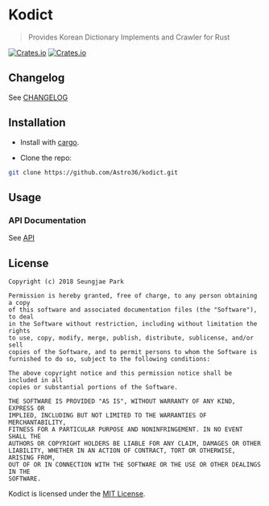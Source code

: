 # Kodict

> Provides Korean Dictionary Implements and Crawler for Rust

[![Crates.io](https://img.shields.io/crates/v/kodict.svg?style=for-the-badge)](https://crates.io/crates/kodict) [![Crates.io](https://img.shields.io/crates/d/kodict.svg?style=for-the-badge)](https://crates.io/crates/kodict)

## Changelog

See [CHANGELOG](./CHANGELOG.md)

## Installation

- Install with [cargo](https://crates.io/crates/kodict).

- Clone the repo:

```bash
git clone https://github.com/Astro36/kodict.git
```

## Usage

### API Documentation

See [API](https://docs.rs/kodict)

## License

```text
Copyright (c) 2018 Seungjae Park

Permission is hereby granted, free of charge, to any person obtaining a copy
of this software and associated documentation files (the "Software"), to deal
in the Software without restriction, including without limitation the rights
to use, copy, modify, merge, publish, distribute, sublicense, and/or sell
copies of the Software, and to permit persons to whom the Software is
furnished to do so, subject to the following conditions:

The above copyright notice and this permission notice shall be included in all
copies or substantial portions of the Software.

THE SOFTWARE IS PROVIDED "AS IS", WITHOUT WARRANTY OF ANY KIND, EXPRESS OR
IMPLIED, INCLUDING BUT NOT LIMITED TO THE WARRANTIES OF MERCHANTABILITY,
FITNESS FOR A PARTICULAR PURPOSE AND NONINFRINGEMENT. IN NO EVENT SHALL THE
AUTHORS OR COPYRIGHT HOLDERS BE LIABLE FOR ANY CLAIM, DAMAGES OR OTHER
LIABILITY, WHETHER IN AN ACTION OF CONTRACT, TORT OR OTHERWISE, ARISING FROM,
OUT OF OR IN CONNECTION WITH THE SOFTWARE OR THE USE OR OTHER DEALINGS IN THE
SOFTWARE.
```

Kodict is licensed under the [MIT License](./LICENSE).
